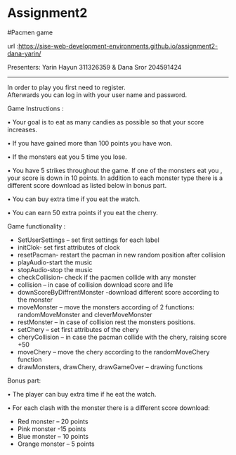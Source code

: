# Assignment2
 
#Pacmen game

url :https://sise-web-development-environments.github.io/assignment2-dana-yarin/

Presenters: Yarin Hayun 311326359 & Dana Sror 204591424

______________________________________________________________________


In order to play you first need to register.	
Afterwards you can log in with your user name and password.

Game  Instructions :

•	Your goal is to eat as many candies as possible so that your score increases.

•	If you have gained more than 100 points you have won.

•	If the monsters eat you 5 time you lose.

•	You have 5 strikes throughout the game. If one of the monsters eat you , your score is down in 10 points. In addition to each monster type there is a different score download as listed below  in bonus part.

•	You can buy extra time if you eat the watch.

•	You can earn 50 extra points if you eat the cherry.


 Game functionality :
-	SetUserSettings – set first settings for each label
-	initClok- set first attributes of clock
-	resetPacman- restart the pacman in new random position after collision 
-	playAudio-start the music
-	stopAudio-stop the music
-	checkCollision- check if the pacmen collide with any monster
-	collision – in case of collision download score and life
-	downScoreByDiffrentMonster -download different score according to the monster
-	moveMonster – move the monsters according of 2 functions: randomMoveMonster and cleverMoveMonster 
-	restMonster – in case of collision rest the monsters positions.
-	setChery – set first attributes of the chery
-	cheryCollision – in case the pacman collide with the chery, raising score +50
-	moveChery – move the chery according to the randomMoveChery function
-	drawMonsters, drawChery, drawGameOver – drawing functions

Bonus part:

•	The player can buy extra time if he eat the watch.

•	For each clash with the monster there is a different score download:
-	Red monster – 20 points
-	Pink monster -15 points
-	Blue monster – 10 points
-	Orange monster – 5 points


